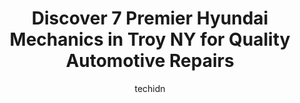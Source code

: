 ---
layout: ampstory
image: https://images.unsplash.com/photo-1574524096264-8d7e68d047f3?ixlib=rb-4.0.3&ixid=MnwxMjA3fDB8MHxwaG90by1wYWdlfHx8fGVufDB8fHx8&auto=format&fit=crop&w=640&h=853&q=80
author: techidn
featured: false
description: Entrust your vehicle to the 7 best Hyundai Mechanic in Troy NY, USA and experience the difference they can make. With their extensive knowledge, state-of-the-art facilities, and commitment t
title: Discover 7 Premier Hyundai Mechanics in Troy NY for Quality Automotive Repairs
cover:
   title: Discover 7 Premier Hyundai Mechanics in Troy NY for Quality Automotive Repairs
   subtitle: Rickpate
   background: https://images.unsplash.com/photo-1574524096264-8d7e68d047f3?ixlib=rb-4.0.3&ixid=MnwxMjA3fDB8MHxwaG90by1wYWdlfHx8fGVufDB8fHx8&auto=format&fit=crop&w=640&h=853&q=80

pages: 
 - layout: thirds
   top: <h1>#1 Lia Hyundai Albany Auto Repair & Service Center</h1>
   bottom: "<p>Mike Carpenter was a wonderful tech to work with, very courteous and professional. He made sure to explain everything to me and offer me options. The free car wash is als</p>"
   background: https://www.knot35.com/toplist/wp-content/uploads/2023/06/best-hyundai-mechanic-1-in-troy-ny-1685839008.jpeg
   backgroundblur: true
 - layout: thirds
   top: <h1>#2 Whalen Automotive</h1>
   bottom: "<p>1003 9th Ave, Watervliet, NY 12189, United States</p>"
   background: https://www.knot35.com/toplist/wp-content/uploads/2023/06/best-hyundai-mechanic-2-in-troy-ny-1685839008.jpeg
   cta:
      link: https://www.knot35.com/toplist/discover-7-premier-hyundai-mechanics-in-troy-ny-for-quality-automotive-repairs/
      text: Discover 7 Premier Hyundai Mechanics in Troy NY for Quality Automotive Repairs
 - layout: thirds
   top: <h1>#3 Tesman Service Station</h1>
   bottom: "<p>175 Speigletown Rd, Troy, NY 12182, United States</p>"
   background: https://www.knot35.com/toplist/wp-content/uploads/2023/06/best-hyundai-mechanic-3-in-troy-ny-1685839009.jpeg
   cta:
      link: https://www.knot35.com/toplist/discover-7-premier-hyundai-mechanics-in-troy-ny-for-quality-automotive-repairs/
      text: Discover 7 Premier Hyundai Mechanics in Troy NY for Quality Automotive Repairs
 - layout: thirds
   top: <h1>#4 A-1 Automotive</h1>
   bottom: "<p>325 2nd Ave, Troy, NY 12182, United States</p>"
   background: https://images.unsplash.com/photo-1509114397022-ed747cca3f65?ixlib=rb-4.0.3&ixid=MnwxMjA3fDB8MHxwaG90by1wYWdlfHx8fGVufDB8fHx8&auto=format&fit=crop&w=640&h=853&q=80
   cta:
      link: https://www.knot35.com/toplist/discover-7-premier-hyundai-mechanics-in-troy-ny-for-quality-automotive-repairs/
      text: Discover 7 Premier Hyundai Mechanics in Troy NY for Quality Automotive Repairs
 - layout: thirds
   top: <h1>#5 DeRubertis Auto Service & Sales</h1>
   bottom: "<p>386 5th Ave, Troy, NY 12182, United States</p>"
   background: https://images.unsplash.com/photo-1510906594845-bc082582c8cc?ixlib=rb-4.0.3&ixid=MnwxMjA3fDB8MHxwaG90by1wYWdlfHx8fGVufDB8fHx8&auto=format&fit=crop&w=640&h=853&q=80
   cta:
      link: https://www.knot35.com/toplist/discover-7-premier-hyundai-mechanics-in-troy-ny-for-quality-automotive-repairs/
      text: Discover 7 Premier Hyundai Mechanics in Troy NY for Quality Automotive Repairs
 - layout: thirds
   top: <h1>#6 McKay Family Automotive</h1>
   bottom: "<p>1626 5th Ave, Troy, NY 12180, United States</p>"
   background: https://images.unsplash.com/photo-1515405295579-ba7b45403062?ixlib=rb-4.0.3&ixid=MnwxMjA3fDB8MHxwaG90by1wYWdlfHx8fGVufDB8fHx8&auto=format&fit=crop&w=640&h=853&q=80
   cta:
      link: https://www.knot35.com/toplist/discover-7-premier-hyundai-mechanics-in-troy-ny-for-quality-automotive-repairs/
      text: Discover 7 Premier Hyundai Mechanics in Troy NY for Quality Automotive Repairs
 - layout: thirds
   top: <h1>#7 Phils Automotive</h1>
   bottom: "<p>1460 NY-7, Troy, NY 12180, United States</p>"
   background: https://images.unsplash.com/photo-1549241520-425e3dfc01cb?ixlib=rb-4.0.3&ixid=MnwxMjA3fDB8MHxwaG90by1wYWdlfHx8fGVufDB8fHx8&auto=format&fit=crop&w=640&h=853&q=80
   cta:
      link: https://www.knot35.com/toplist/discover-7-premier-hyundai-mechanics-in-troy-ny-for-quality-automotive-repairs/
      text: Discover 7 Premier Hyundai Mechanics in Troy NY for Quality Automotive Repairs
 - layout: thirds
   middle: Continue reading...
   background: https://images.unsplash.com/photo-1609083590460-7b8cc0ca65f8?ixlib=rb-4.0.3&ixid=MnwxMjA3fDB8MHxwaG90by1wYWdlfHx8fGVufDB8fHx8&auto=format&fit=crop&w=640&h=853&q=80
   cta:
      link: https://www.knot35.com/toplist/discover-7-premier-hyundai-mechanics-in-troy-ny-for-quality-automotive-repairs/
      text: Discover 7 Premier Hyundai Mechanics in Troy NY for Quality Automotive Repairs
      
---